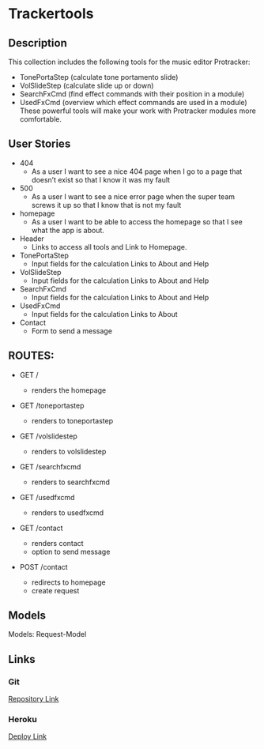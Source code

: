# Trackertools

## Description

This collection includes the following tools for the music editor Protracker:
 - TonePortaStep (calculate tone portamento slide)
 - VolSlideStep (calculate slide up or down)
 - SearchFxCmd (find effect commands with their position in a module)
 - UsedFxCmd (overview which effect commands are used in a module)
 These powerful tools will make your work with Protracker modules more comfortable.
 
## User Stories

- 404
   - As a user I want to see a nice 404 page when I go to a page that doesn’t exist so that I know it was my fault 
- 500
   - As a user I want to see a nice error page when the super team screws it up so that I know that is not my fault
- homepage
   - As a user I want to be able to access the homepage so that I see what the app is about. 
- Header
   - Links to access all tools and  Link to Homepage.
- TonePortaStep
   - Input fields for the calculation Links to About and Help
- VolSlideStep 
   - Input fields for the calculation Links to About and Help
- SearchFxCmd 
   - Input fields for the calculation Links to About and Help
- UsedFxCmd 
   - Input fields for the calculation Links to About
- Contact 
   - Form to send a message

## ROUTES:

- GET / 
  - renders the homepage

- GET /toneportastep
   - renders to toneportastep

- GET /volslidestep
   - renders to volslidestep

- GET /searchfxcmd
   - renders to searchfxcmd

- GET /usedfxcmd
   - renders to usedfxcmd

- GET /contact
  - renders contact
  - option to send message

- POST /contact
  - redirects to homepage
  - create request

## Models

Models: Request-Model

## Links

### Git

[Repository Link](https://github.com/christiangerbig/Trackertools)

### Heroku
[Deploy Link](https://trackertools.herokuapp.com/)